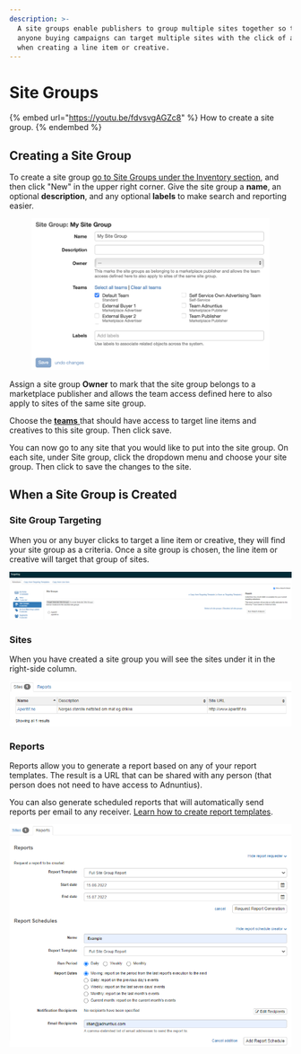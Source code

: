 ```yaml
---
description: >-
  A site groups enable publishers to group multiple sites together so that
  anyone buying campaigns can target multiple sites with the click of a button
  when creating a line item or creative.
---
```


# Site Groups

{% embed url="https://youtu.be/fdvsvgAGZc8" %}
How to create a site group.
{% endembed %}

## Creating a Site Group

To create a site group [go to Site Groups under the Inventory section](https://admin.adnuntius.com/site-groups), and then click "New" in the upper right corner. Give the site group a **name**, an optional **description**, and any optional **labels** to make search and reporting easier.&#x20;

<figure><img src="../../../.gitbook/assets/SiteGroup.png" alt=""><figcaption></figcaption></figure>

Assign a site group **Owner** to mark that the site group belongs to a marketplace publisher and allows the team access defined here to also apply to sites of the same site group.

Choose the [**teams** ](../users/users-teams-and-roles-1.md)that should have access to target line items and creatives to this site group. Then click save.

You can now go to any site that you would like to put into the site group. On each site, under Site group, click the dropdown menu and choose your site group. Then click to save the changes to the site.

## When a Site Group is Created

### Site Group Targeting

When you or any buyer clicks to target a line item or creative, they will find your site group as a criteria. Once a site group is chosen, the line item or creative will target that group of sites.

![Once a site group is created then teams with access to that site group can target campaigns to it.](<../../../.gitbook/assets/202207 Site Group Targeting.png>)

### Sites

When you have created a site group you will see the sites under it in the right-side column.

![List of sites.](<../../../.gitbook/assets/202207 Site Group - Site Overview.png>)

### Reports

Reports allow you to generate a report based on any of your report templates. The result is a URL that can be shared with any person (that person does not need to have access to Adnuntius).

You can also generate scheduled reports that will automatically send reports per email to any receiver. [Learn how to create report templates](../reports/reports-templates-and-schedules.md).

![Schedule site group reports.](<../../../.gitbook/assets/202207 Site Group - Reports.png>)
